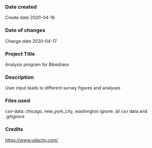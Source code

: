 ### Date created
Create date 2020-04-16

### Date of changes
Change date 2020-04-17

### Project Title
Analysis program for Bikeshare

### Description
User input leads to different survey figures and analyses

### Files used
csv-data: chicago, new_york_city, washington
ignore: all csv data and .gitignore

### Credits
https://www.udacity.com/

